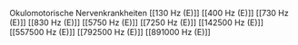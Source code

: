 Okulomotorische Nervenkrankheiten
[[130 Hz (E)]]
[[400 Hz (E)]]
[[730 Hz (E)]]
[[830 Hz (E)]]
[[5750 Hz (E)]]
[[7250 Hz (E)]]
[[142500 Hz (E)]]
[[557500 Hz (E)]]
[[792500 Hz (E)]]
[[891000 Hz (E)]]